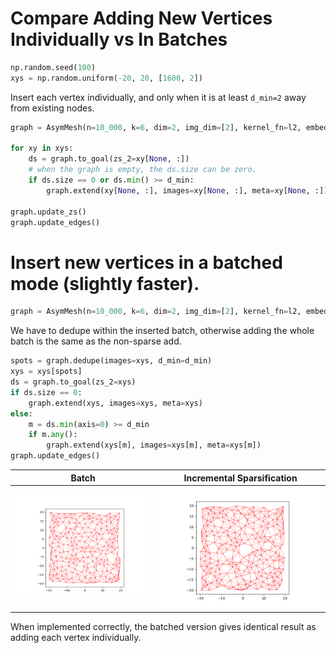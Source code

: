 
# Compare Adding New Vertices Individually vs In Batches

```python
np.random.seed(100)
xys = np.random.uniform(-20, 20, [1600, 2])
```

Insert each vertex individually, and only when it is at least `d_min=2` away 
from existing nodes.
```python
graph = AsymMesh(n=10_000, k=6, dim=2, img_dim=[2], kernel_fn=l2, embed_fn=id2D, d_max=20)

for xy in xys:
    ds = graph.to_goal(zs_2=xy[None, :])
    # when the graph is empty, the ds.size can be zero.
    if ds.size == 0 or ds.min() >= d_min:
        graph.extend(xy[None, :], images=xy[None, :], meta=xy[None, :])

graph.update_zs()
graph.update_edges()
```

# Insert new vertices in a batched mode (slightly faster).

```python
graph = AsymMesh(n=10_000, k=6, dim=2, img_dim=[2], kernel_fn=l2, embed_fn=id2D, d_max=20)
```

We have to dedupe within the inserted batch, otherwise adding the whole batch is 
the same as the non-sparse add. 

```python
spots = graph.dedupe(images=xys, d_min=d_min)
xys = xys[spots]
ds = graph.to_goal(zs_2=xys)
if ds.size == 0:
    graph.extend(xys, images=xys, meta=xys)
else:
    m = ds.min(axis=0) >= d_min
    if m.any():
        graph.extend(xys[m], images=xys[m], meta=xys[m])
graph.update_edges()
```
| **Batch** | **Incremental Sparsification** |
|:---------:|:------------------------------:|
| <img style="align-self:center;" src="figures/batch_sparse_graph.png?ts=370536" image="None" styles="{'margin': '0.5em'}" width="None" height="None"/> | <img style="align-self:center;" src="figures/sparse_graph.png?ts=916757" image="None" styles="{'margin': '0.5em'}" width="None" height="None"/> |


When implemented correctly, the batched version gives identical result as 
adding each vertex individually.
